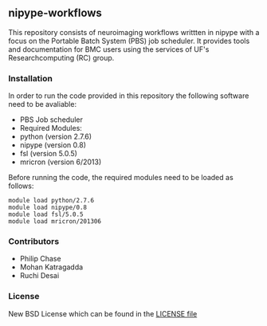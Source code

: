 ## nipype-workflows

This repository consists of neuroimaging workflows writtten in nipype with a focus on the Portable Batch System (PBS) job scheduler.
It provides tools and documentation for BMC users using the services of UF's Researchcomputing (RC) group.

### Installation

In order to run the code provided in this repository the following software need to be avaliable:

 - PBS Job scheduler
 - Required Modules:
  - python (version 2.7.6)
  - nipype (version 0.8)
  - fsl (version 5.0.5)
  - mricron (version 6/2013)

Before running the code, the required modules need to be loaded as follows:

```
module load python/2.7.6
module load nipype/0.8
module load fsl/5.0.5
module load mricron/201306
```

### Contributors

 - Philip Chase
 - Mohan Katragadda
 - Ruchi Desai

### License

New BSD License which can be found in the [LICENSE file](https://github.com/ctsit/nipype-pbs-workflows/blob/master/LICENSE)
